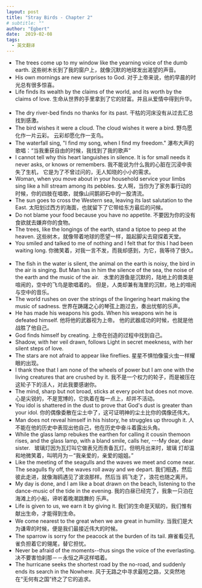 ```yaml
---
layout: post
title: "Stray Birds - Chapter 2"
# subtitle: ""
author: "Egbert"
date:  2019-02-08
tags:
  - 英文翻译
---
```


- The trees come up to my window like the yearning voice of the dumb earth.
这些树木长到了我的窗户上，就像沉默的地球发出渴望的声音。
 &nbsp;
- His own mornings are new surprises to God.
对于上帝来说，他的早晨的时光总有很多惊喜。
 &nbsp;
- Life finds its wealth by the claims of the world, and its worth by the claims of love.
生命从世界的手里拿到了它的财富。并且从爱情中得到升华。
 &nbsp;
- The dry river-bed finds no thanks for its past.
干枯的河床没有从过去汇总找到感激。
 &nbsp;
- The bird wishes it were a cloud.
The cloud wishes it were a bird.
野鸟愿化作一片云彩。
云彩却愿化作一支鸟。
 &nbsp;
- The waterfall sing, "I find my song, when I find my freedom."
瀑布大声的歌唱：“当我重获自由的时候，我找到了我的歌声”
 &nbsp;
- I cannot tell why this heart languishes in silence.
It is for small needs it never asks, or knows or remembers.
我不能说为什么我的心脏在沉浸中丧失了生机，
它是为了不曾过问的，无人知晓的小小的需求。
 &nbsp;
- Woman, when you move about in your household service your limbs sing
like a hill stream among its pebbles.
女人啊，当你为了家务事行动的时候，你的四肢在唱歌，就像山间鹅卵石中的一股清流。
 &nbsp;
- The sun goes to cross the Western sea, leaving its last salutation to the East.
太阳划过西方的海面，也就留下了它带给东方最后的问候。
 &nbsp;
- Do not blame your food because you have no appetite.
不要因为你的没有食欲就去嫌弃你的食物。
 &nbsp;
- The trees, like the longings of the earth, stand a tiptoe to peep at the heaven.
这些树木，就像带着地球的愿望一样，踮起脚尖去窥探着天堂。
 &nbsp;
- You smiled and talked to me of nothing and I felt that for this I had been waiting long.
你微笑着，对我一言不发，而我却感到，为它，我等待了很久。
 &nbsp;
- The fish in the water is silent, the animal on the earth is noisy,
the bird in the air is singing.
But Man has in him the silence of the sea, the noise of the earth and
the music of the air.
&nbsp;
水里的游鱼是沉默的，陆地上的兽类是喧闹的，空中的飞鸟是歌唱着的。
但是，人类却兼有海里的沉默，地上的喧闹与空中的音乐。
 &nbsp;
- The world rushes on over the strings of the lingering heart making
the music of sadness.
世界在踌躇之心的琴弦上跑过去，奏出忧郁的乐声。
 &nbsp;
- He has made his weapons his gods.
When his weapons win he is defeated himself.
他将他的武器视为上帝。
他的武器成功的时候，也就是他战胜了他自己。
 &nbsp;
- God finds himself by creating.
上帝在创造的过程中找到自己。
 &nbsp;
- Shadow, with her veil drawn, follows Light in secret meekness,
with her silent steps of love.
 &nbsp;
- The stars are not afraid to appear like fireflies.
星星不惧怕像萤火虫一样耀眼的出现。
 &nbsp;
- I thank thee that I am none of the wheels of power but I am one with
the living creatures that are crushed by it.
我不是一个权力的轮子，而是被压在这轮子下的活人，对此我要感谢你。
 &nbsp;
- The mind, sharp but not broad, sticks at every point but does not move.
心是尖锐的，不是宽博的，它执着在每一点上，却并不活动。
 &nbsp;
- You idol is shattered in the dust to prove that God's dust is greater than your idol.
你的偶像委散在尘土中了，这可证明神的尘土比你的偶像还伟大。
 &nbsp;
- Man does not reveal himself in his history, he struggles up through it.
人不能在他的历史中表现出他自己，他在历史中奋斗着露出头角。
 &nbsp;
- While the glass lamp rebukes the earthen for calling it cousin themoon rises,
and the glass lamp, with a bland smile, calls her, ---My dear, dear sister.
 &nbsp;
玻璃灯因为瓦灯叫它做表兄而责备瓦灯。但明月出来时，玻璃
 灯却温和地微笑着，叫明月为－“我亲爱的，亲爱的姐姐。”
 &nbsp;
- Like the meeting of the seagulls and the waves we meet and come near.
The seagulls fly off, the waves roll away and we depart.
 我们相遇，然后彼此走进，就像海鸥遇见了波浪那样。然后当
 鸥飞走了，浪花也随之离开。
 &nbsp;
- My day is done, and I am like a boat drawn on the beach, listening to
the dance-music of the tide in the evening.
我的白昼已经完了，我象一只泊在海滩上的小船，谛听着晚潮跳舞的
乐声。
 &nbsp;
- Life is given to us, we earn it by giving it.
我们的生命是天赋的，我们惟有献出生命，才能得到生命。
 &nbsp;
- We come nearest to the great when we are great in humility.
当我们是大为谦卑的时候，便是我们最接近伟大的时候。
 &nbsp;
- The sparrow is sorry for the peacock at the burden of its tail.
麻雀看见孔雀负担着它的翎尾，替它担忧。
 &nbsp;
- Never be afraid of the moments--thus sings the voice of the everlasting.
决不要害怕刹那－－永恒之声这样唱着。
 &nbsp;
- The hurricane seeks the shortest road by the no-road, and suddenly ends
its search in the Nowhere.
风于无路之中寻求最短之路，又突然地在“无何有之国”终之了它的追求。